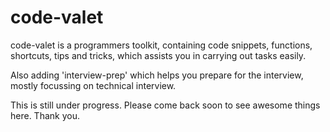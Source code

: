 code-valet
==========

code-valet is a programmers toolkit, containing code snippets, functions, shortcuts, tips and tricks, which assists you in carrying out tasks easily.

Also adding 'interview-prep' which helps you prepare for the interview, mostly focussing on technical interview.

This is still under progress. Please come back soon to see awesome things here. Thank you.
